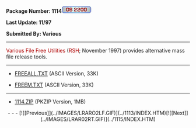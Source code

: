 <x-sas-window top="181" bottom="691" left="56" right="586">
<meta name="FORMATTER" content="Microsoft FrontPage 2.0">



<b>Package Number: 1114</b>![[OS 2200]](../IMAGES/OS2200.JPG)


<b>Last Update: 11/97</b>


<b>Submitted By: Various</b>


&#10;
- - -


<font color="#AF0000">Various File Free Utilities</font> (<font color="#AF0000">RSH</font>; November 1997) provides alternative mass file release tools.


&#10;
- - -



   
- [FREEALL.TXT](freeall.txt) (ASCII Version, 33K)
       
- [FREEM.TXT](freem.txt) (ASCII Version, 33K)


&#10;
- - -



   
- [1114.ZIP](1114.ZIP) (PKZIP Version, 1MB)


<center>
- - -
[![[Previous]](../IMAGES/LRARO2LF.GIF)](../1113/INDEX.HTM)[![[Next]](../IMAGES/LRAR02RT.GIF)](../1115/INDEX.HTM)
</center>


</x-sas-window>